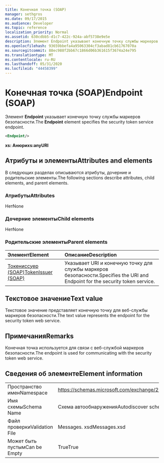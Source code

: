 ```yaml
---
title: Конечная точка (SOAP)
manager: sethgros
ms.date: 09/17/2015
ms.audience: Developer
ms.topic: reference
localization_priority: Normal
ms.assetid: 630cdbb5-d1c7-422c-924a-abf5738e9e5e
description: Элемент Endpoint указывает конечную точку службы маркеров безопасности.
ms.openlocfilehash: 93659bbefa4a95063304cf3abad81cb61767070a
ms.sourcegitcommit: 88ec988f2bb67c1866d06b361615f3674a24e795
ms.translationtype: MT
ms.contentlocale: ru-RU
ms.lasthandoff: 05/31/2020
ms.locfileid: "44458399"
---
```

# <a name="endpoint-soap"></a><span data-ttu-id="580e4-103">Конечная точка (SOAP)</span><span class="sxs-lookup"><span data-stu-id="580e4-103">Endpoint (SOAP)</span></span>

<span data-ttu-id="580e4-104">Элемент **Endpoint** указывает конечную точку службы маркеров безопасности.</span><span class="sxs-lookup"><span data-stu-id="580e4-104">The **Endpoint** element specifies the security token service endpoint.</span></span> 
  
```XML
<Endpoint/>
```

 <span data-ttu-id="580e4-105">**xs: Анюри**</span><span class="sxs-lookup"><span data-stu-id="580e4-105">**xs:anyURI**</span></span>
## <a name="attributes-and-elements"></a><span data-ttu-id="580e4-106">Атрибуты и элементы</span><span class="sxs-lookup"><span data-stu-id="580e4-106">Attributes and elements</span></span>

<span data-ttu-id="580e4-107">В следующих разделах описываются атрибуты, дочерние и родительские элементы.</span><span class="sxs-lookup"><span data-stu-id="580e4-107">The following sections describe attributes, child elements, and parent elements.</span></span>
  
### <a name="attributes"></a><span data-ttu-id="580e4-108">Атрибуты</span><span class="sxs-lookup"><span data-stu-id="580e4-108">Attributes</span></span>

<span data-ttu-id="580e4-109">Нет</span><span class="sxs-lookup"><span data-stu-id="580e4-109">None</span></span>
  
### <a name="child-elements"></a><span data-ttu-id="580e4-110">Дочерние элементы</span><span class="sxs-lookup"><span data-stu-id="580e4-110">Child elements</span></span>

<span data-ttu-id="580e4-111">Нет</span><span class="sxs-lookup"><span data-stu-id="580e4-111">None</span></span>
  
### <a name="parent-elements"></a><span data-ttu-id="580e4-112">Родительские элементы</span><span class="sxs-lookup"><span data-stu-id="580e4-112">Parent elements</span></span>

|<span data-ttu-id="580e4-113">**Элемент**</span><span class="sxs-lookup"><span data-stu-id="580e4-113">**Element**</span></span>|<span data-ttu-id="580e4-114">**Описание**</span><span class="sxs-lookup"><span data-stu-id="580e4-114">**Description**</span></span>|
|:-----|:-----|
|[<span data-ttu-id="580e4-115">Токениссуер (SOAP)</span><span class="sxs-lookup"><span data-stu-id="580e4-115">TokenIssuer (SOAP)</span></span>](tokenissuer-soap.md) <br/> |<span data-ttu-id="580e4-116">Указывает URI и конечную точку для службы маркеров безопасности.</span><span class="sxs-lookup"><span data-stu-id="580e4-116">Specifies the URI and Endpoint for the security token service.</span></span>  <br/> |
   
## <a name="text-value"></a><span data-ttu-id="580e4-117">Текстовое значение</span><span class="sxs-lookup"><span data-stu-id="580e4-117">Text value</span></span>

<span data-ttu-id="580e4-118">Текстовое значение представляет конечную точку для веб-службы маркеров безопасности.</span><span class="sxs-lookup"><span data-stu-id="580e4-118">The text value represents the endpoint for the security token web service.</span></span>
  
## <a name="remarks"></a><span data-ttu-id="580e4-119">Примечания</span><span class="sxs-lookup"><span data-stu-id="580e4-119">Remarks</span></span>

<span data-ttu-id="580e4-120">Конечная точка используется для связи с веб-службой маркеров безопасности.</span><span class="sxs-lookup"><span data-stu-id="580e4-120">The endpoint is used for communicating with the security token web service.</span></span>
  
## <a name="element-information"></a><span data-ttu-id="580e4-121">Сведения об элементе</span><span class="sxs-lookup"><span data-stu-id="580e4-121">Element information</span></span>

|||
|:-----|:-----|
|<span data-ttu-id="580e4-122">Пространство имен</span><span class="sxs-lookup"><span data-stu-id="580e4-122">Namespace</span></span>  <br/> |https://schemas.microsoft.com/exchange/2010/Autodiscover  <br/> |
|<span data-ttu-id="580e4-123">Имя схемы</span><span class="sxs-lookup"><span data-stu-id="580e4-123">Schema Name</span></span>  <br/> |<span data-ttu-id="580e4-124">Схема автообнаружения</span><span class="sxs-lookup"><span data-stu-id="580e4-124">Autodiscover schema</span></span>  <br/> |
|<span data-ttu-id="580e4-125">Файл проверки</span><span class="sxs-lookup"><span data-stu-id="580e4-125">Validation File</span></span>  <br/> |<span data-ttu-id="580e4-126">Messages. xsd</span><span class="sxs-lookup"><span data-stu-id="580e4-126">Messages.xsd</span></span>  <br/> |
|<span data-ttu-id="580e4-127">Может быть пустым</span><span class="sxs-lookup"><span data-stu-id="580e4-127">Can be Empty</span></span>  <br/> |<span data-ttu-id="580e4-128">True</span><span class="sxs-lookup"><span data-stu-id="580e4-128">True</span></span>  <br/> |
   

